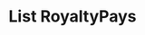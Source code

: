 ---
title: List RoyaltyPays
excerpt: Retrieve a paginated, filtered list of RoyaltyPays
api:
  file: api_gateway_swagger.json
  operationId: post_api-v2-royalties-payments
hidden: false
---